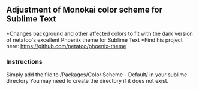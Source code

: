 ## Adjustment of Monokai color scheme for Sublime Text

*Changes background and other affected colors to fit with the dark version of netatoo's excellent Phoenix theme for Sublime Text
*Find his project here: https://github.com/netatoo/phoenix-theme

### Instructions
Simply add the file to /Packages/Color Scheme - Default/ in your sublime directory
You may need to create the directory if it does not exist.